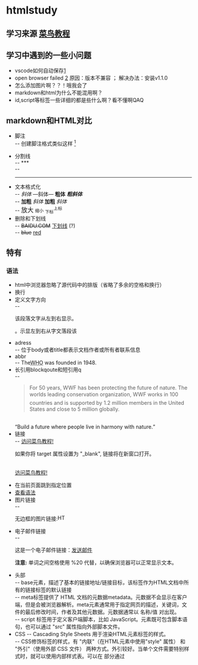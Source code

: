 # htmlstudy  
## 学习来源 [菜鸟教程](https://www.runoob.com/html/html-tutorial.html)
## 学习中遇到的一些小问题  
- vscode如何自动保存[1](https://blog.csdn.net/m0_46374969/article/details/119008644#:~:text=VSCode%20%E7%BC%96%E8%BE%91%20%E4%BB%A3%E7%A0%81%20%E9%BB%98%E8%AE%A4%E4%B8%8D%E4%BC%9A%20%E8%87%AA%E5%8A%A8%E4%BF%9D%E5%AD%98%20%EF%BC%8C%E9%9C%80%E6%89%8B%E5%8A%A8%E6%8C%89%60Ctr%2BS%60%E4%BF%9D%E5%AD%98,%E4%BB%A3%E7%A0%81%20%EF%BC%8C%E9%95%BF%E6%97%B6%E9%97%B4%E7%BC%96%E8%BE%91%20%E4%BB%A3%E7%A0%81%20%E6%B2%A1%E4%BF%9D%E5%AD%98%E5%8F%AF%E8%83%BD%E4%BC%9A%E5%AF%BC%E8%87%B4%20%E4%BB%A3%E7%A0%81%20%E6%84%8F%E5%A4%96%E4%B8%A2%E5%A4%B1%E3%80%82)
- open browser failed [2](https://blog.csdn.net/m0_46374969/article/details/119008644#:~:text=VSCode%20%E7%BC%96%E8%BE%91%20%E4%BB%A3%E7%A0%81%20%E9%BB%98%E8%AE%A4%E4%B8%8D%E4%BC%9A%20%E8%87%AA%E5%8A%A8%E4%BF%9D%E5%AD%98%20%EF%BC%8C%E9%9C%80%E6%89%8B%E5%8A%A8%E6%8C%89%60Ctr%2BS%60%E4%BF%9D%E5%AD%98,%E4%BB%A3%E7%A0%81%20%EF%BC%8C%E9%95%BF%E6%97%B6%E9%97%B4%E7%BC%96%E8%BE%91%20%E4%BB%A3%E7%A0%81%20%E6%B2%A1%E4%BF%9D%E5%AD%98%E5%8F%AF%E8%83%BD%E4%BC%9A%E5%AF%BC%E8%87%B4%20%E4%BB%A3%E7%A0%81%20%E6%84%8F%E5%A4%96%E4%B8%A2%E5%A4%B1%E3%80%82) 原因：版本不兼容 ； 解决办法：安装v1.1.0  
- 怎么添加图片啊？？！哦我会了  
- markdown和html为什么不能混用啊？  
- id,script等标签一些详细的都是些什么啊？看不懂啊QAQ  
## markdown和HTML对比  
- 脚注  
-- 创建脚注格式类似这样 [^RUNOOB]  
[^RUNOOB]: 菜鸟教程 -- 学的不仅是技术，更是梦想！！！  
-- <!-- 这是一个注释，不会显示在页面上 -->  
- 分割线  
-- ***  
-- <hr/>  
- 文本格式化  
-- *斜体*    —斜体—    **粗体**    ***粗斜体***  
-- <b>加粗</b> <i>斜体</i> <strong>加粗</strong> <em>斜体</em>  
-- <big>放大</big> <small>缩小</small> <sub>下标</sub><sup>上标</sup>  
- 删除和下划线  
-- ~~BAIDU.COM~~ <u>下划线</u> (?)    
-- <del>blue</del> <ins>red</ins> 

## 特有  
### <a id="语法">语法</a>
- html中浏览器忽略了源代码中的排版（省略了多余的空格和换行）  
- 换行 <br/>  
- 定义文字方向  
-- <p>该段落文字从左到右显示。</p> <p><bdo dir="rtl">该段落文字从右到左显示。</bdo></p> <!--direction : right to left -->  
- adress  
-- <adress>位于body或者title都表示文档作者或所有者联系信息</adress>  
- abbr  
-- The<abbr title="World Health Organization">WHO</abbr> was founded in 1948.  
- 长引用blockqoute和短引用q  
-- <blockquote cite="http://www.worldwildlife.org/who/index.html">
For 50 years, WWF has been protecting the future of nature. The worlds leading conservation organization, WWF works in 100 countries and is supported by 1.2 million members in the United States and close to 5 million globally.</blockquote> <br/><q>Build a future where people live in harmony with nature.</q>  
- 链接  
-- <a href="https://www.runoob.com/" target="_blank">访问菜鸟教程!</a><br/><p>如果你将 target 属性设置为 &quot;_blank&quot;, 链接将在新窗口打开。</p><br/><a href="https://www.runoob.com/" target="_blank">访问菜鸟教程!</a>  
<!--后面最好加上：rel="noopener noreferrer" 意思是不会打开其他的网站，因为恶意病毒可能会修改你的浏览器空白页地址-->
- 在当前页面跳到指定位置  
- <a href="#语法">查看语法</a>  
- 图片链接  
-- <p>无边框的图片链接:<a href="http://www.runoob.com/html/html-tutorial.html"><img border="0" src="smiley.gif" alt="HTML 教程" width="20" height="16"></a></p>  
- 电子邮件链接  
-- <p>这是一个电子邮件链接：<a href="mailto:someone@example.com?Subject=Hello%20again" target="_top">发送邮件</a></p> <p><b>注意:</b> 单词之间空格使用 %20 代替，以确保浏览器可以正常显示文本。</p>  
- 头部  
-- base元素，描述了基本的链接地址/链接目标，该标签作为HTML文档中所有的链接标签的默认链接  
-- meta标签提供了 HTML 文档的元数据metadata。元数据不会显示在客户端，但是会被浏览器解析。meta元素通常用于指定网页的描述，关键词，文件的最后修改时间，作者及其他元数据。元数据通常以 名称/值 对出现。  
-- script 标签用于定义客户端脚本，比如 JavaScript。元素既可包含脚本语句，也可以通过 "src" 属性指向外部脚本文件。  
- CSS
-- Cascading Style Sheets 用于渲染HTML元素标签的样式。  
-- CSS修饰标签的样式，有 "内联"（在HTML元素中使用"style" 属性） 和 "外引"（使用外部 CSS 文件） 两种方式。外引较好。当单个文件需要特别样式时，就可以使用内部样式表。可以在<head> 部分通过 <style>标签定义内部样式表  
-- font-family,font-size,color,background-color,text-align...  
- 图像 
-- 图像映像，创建带有可供点击区域的图像地图。其中的每个区域都是一个超级链接。  
-- <a href="https://postimg.cc/vcxkhCKC"><img border="0" src="https://i.postimg.cc/QxfD83JN/2022-12-31-232601.png" alt="map格式" width="500" height="300"></a>
### 类似标准格式？  
- <a href="https://postimg.cc/jWqjKJSP"><img border="0" src="https://i.postimg.cc/QM1KQQL4/I-NM-F-8-KT7-B53-A-WIF.png" alt="标准格式" width="500" height="350"></a>  
  

